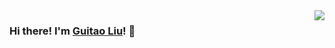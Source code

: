 <img align="right" src="https://github-readme-stats.vercel.app/api?username=guitaoliu&count_private=true&show_icons=true" />

### Hi there! I'm [Guitao Liu](https:/github.com/guitaoliu)! 👋
